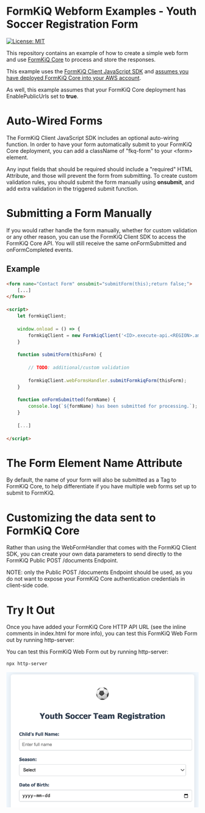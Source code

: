 # FormKiQ Webform Examples - Youth Soccer Registration Form
[![License: MIT](https://img.shields.io/badge/License-MIT-yellow.svg)](https://opensource.org/licenses/MIT)

This repository contains an example of how to create a simple web form and use [FormKiQ Core](https://github.com/formkiq/formkiq-core) to process and store the responses.

This example uses the [FormKiQ Client JavaScript SDK](https://www.npmjs.com/package/formkiq-client-sdk-javascript) and [assumes you have deployed FormKiQ Core into your AWS account](https://github.com/formkiq/formkiq-core#installation).

As well, this example assumes that your FormKiQ Core deployment has EnablePublicUrls set to **true**.

# Auto-Wired Forms

The FormKiQ Client JavaScript SDK includes an optional auto-wiring function. In order to have your form automatically submit to your FormKiQ Core deployment, you can add a className of "fkq-form" to your &lt;form&gt; element. 

Any input fields that should be required should include a "required" HTML Attribute, and those will prevent the form from submitting. To create custom validation rules, you should submit the form manually using **onsubmit**, and add extra validation in the triggered submit function.

# Submitting a Form Manually

If you would rather handle the form manually, whether for custom validation or any other reason, you can use the FormKiQ Client SDK to access the FormKiQ Core API. You will still receive the same onFormSubmitted and onFormCompleted events.

## Example

```html
<form name="Contact Form" onsubmit="submitForm(this);return false;">
    [...]
</form>

<script>
    let formkiqClient;

    window.onload = () => {
        formkiqClient = new FormkiqClient('<ID>.execute-api.<REGION>.amazonaws.com');
    }

    function submitForm(thisForm) {

        // TODO: additional/custom validation

        formkiqClient.webFormsHandler.submitFormkiqForm(thisForm);
    }

    function onFormSubmitted(formName) {
        console.log(`${formName} has been submitted for processing.`);
    }

    [...]

</script>
```

# The Form Element Name Attribute

By default, the name of your form will also be submitted as a Tag to FormKiQ Core, to help differentiate if you have multiple web forms set up to submit to FormKiQ.


# Customizing the data sent to FormKiQ Core

Rather than using the WebFormHandler that comes with the FormKiQ Client SDK, you can create your own data parameters to send directly to the FormKiQ Public POST /documents Endpoint.

NOTE: only the Public POST /documents Endpoint should be used, as you do not want to expose your FormKiQ Core authentication credentials in client-side code.

# Try It Out

Once you have added your FormKiQ Core HTTP API URL (see the inline comments in index.html for more info), you can test this FormKiQ Web Form out by running http-server:

You can test this FormKiQ Web Form out by running http-server:
```sh
npx http-server
```
![Screenshot of Registration Form Example](example.png)